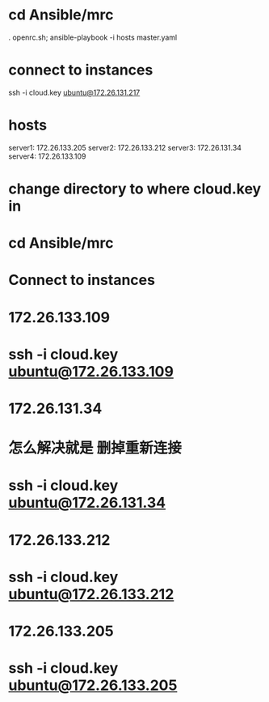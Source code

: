 # cd Ansible/mrc
. openrc.sh; ansible-playbook -i hosts master.yaml

# connect to instances
ssh -i cloud.key ubuntu@172.26.131.217

# hosts
server1: 172.26.133.205 
server2: 172.26.133.212 
server3: 172.26.131.34 
server4: 172.26.133.109 

# change directory to where cloud.key in
# cd Ansible/mrc
# Connect to instances
# 172.26.133.109
# ssh -i cloud.key ubuntu@172.26.133.109
# 172.26.131.34
# 怎么解决就是 删掉重新连接
# ssh -i cloud.key ubuntu@172.26.131.34
# 172.26.133.212
# ssh -i cloud.key ubuntu@172.26.133.212
# 172.26.133.205
# ssh -i cloud.key ubuntu@172.26.133.205